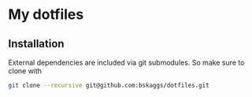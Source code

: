 My dotfiles
===========

Installation
------------

External dependencies are included via git submodules.  So make sure to clone with
````bash
git clone --recursive git@github.com:bskaggs/dotfiles.git
````
